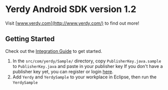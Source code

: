 # Yerdy Android SDK version 1.2

Visit [www.yerdy.com](http://www.yerdy.com/) to find out more!

## Getting Started

Check out the [Integration Guide](http://github.com/YerdySDK/yerdy-android/wiki/) to get started.

1. In the `src/com/yerdy/Sample/` directory, copy `PublisherKey.java.sample` to `PublisherKey.java` and paste in your publisher key
If you don't have a publisher key yet, you can register or login [here](http://dashboard.yerdy.com/).
2. Add `Yerdy` and `YerdySample` to your workplace in Eclipse, then run the `YerdySample`
